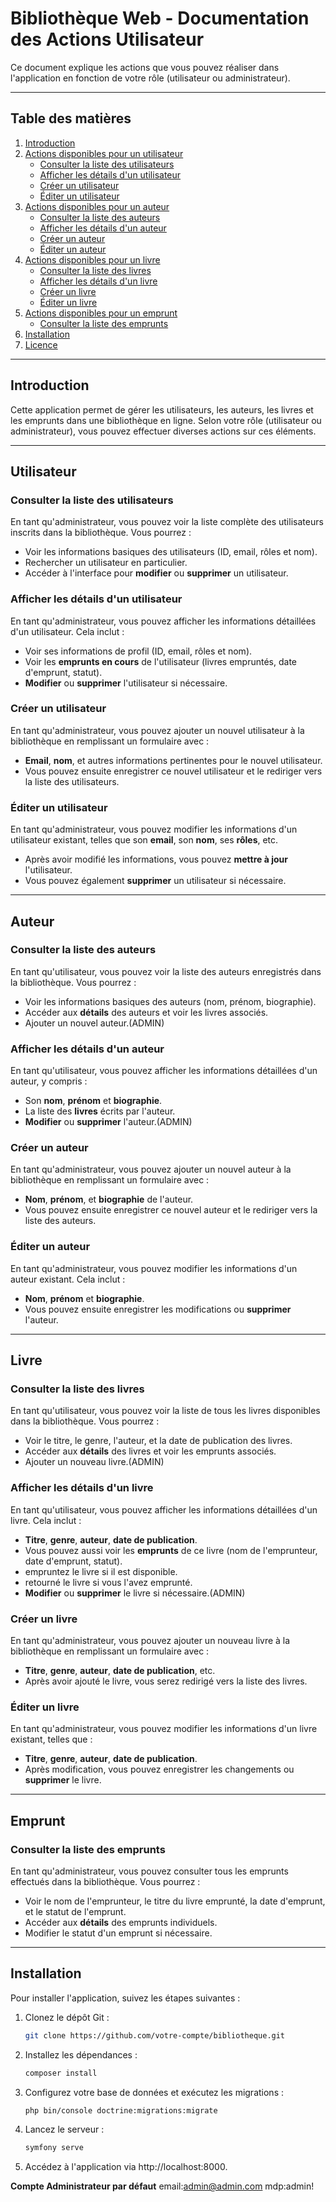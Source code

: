 # Bibliothèque Web - Documentation des Actions Utilisateur

Ce document explique les actions que vous pouvez réaliser dans l'application en fonction de votre rôle (utilisateur ou administrateur).

---

## Table des matières

1. [Introduction](#introduction)
2. [Actions disponibles pour un utilisateur](#actions-disponibles-pour-un-utilisateur)
   - [Consulter la liste des utilisateurs](#userindex)
   - [Afficher les détails d'un utilisateur](#usershow)
   - [Créer un utilisateur](#usernew)
   - [Éditer un utilisateur](#useredit)
3. [Actions disponibles pour un auteur](#actions-disponibles-pour-un-auteur)
   - [Consulter la liste des auteurs](#authorindex)
   - [Afficher les détails d'un auteur](#authorshow)
   - [Créer un auteur](#authornew)
   - [Éditer un auteur](#authoredit)
4. [Actions disponibles pour un livre](#actions-disponibles-pour-un-livre)
   - [Consulter la liste des livres](#bookindex)
   - [Afficher les détails d'un livre](#bookshow)
   - [Créer un livre](#booknew)
   - [Éditer un livre](#bookedit)
5. [Actions disponibles pour un emprunt](#actions-disponibles-pour-un-emprunt)
   - [Consulter la liste des emprunts](#borrowindex)
6. [Installation](#installation)
7. [Licence](#licence)

---

## Introduction

Cette application permet de gérer les utilisateurs, les auteurs, les livres et les emprunts dans une bibliothèque en ligne. Selon votre rôle (utilisateur ou administrateur), vous pouvez effectuer diverses actions sur ces éléments.

---

## Utilisateur

### Consulter la liste des utilisateurs

En tant qu'administrateur, vous pouvez voir la liste complète des utilisateurs inscrits dans la bibliothèque. Vous pourrez :

- Voir les informations basiques des utilisateurs (ID, email, rôles et nom).
- Rechercher un utilisateur en particulier.
- Accéder à l'interface pour **modifier** ou **supprimer** un utilisateur.

### Afficher les détails d'un utilisateur

En tant qu'administrateur, vous pouvez afficher les informations détaillées d'un utilisateur. Cela inclut :

- Voir ses informations de profil (ID, email, rôles et nom).
- Voir les **emprunts en cours** de l'utilisateur (livres empruntés, date d'emprunt, statut).
- **Modifier** ou **supprimer** l'utilisateur si nécessaire.

### Créer un utilisateur

En tant qu'administrateur, vous pouvez ajouter un nouvel utilisateur à la bibliothèque en remplissant un formulaire avec :

- **Email**, **nom**, et autres informations pertinentes pour le nouvel utilisateur.
- Vous pouvez ensuite enregistrer ce nouvel utilisateur et le rediriger vers la liste des utilisateurs.

### Éditer un utilisateur

En tant qu'administrateur, vous pouvez modifier les informations d'un utilisateur existant, telles que son **email**, son **nom**, ses **rôles**, etc.

- Après avoir modifié les informations, vous pouvez **mettre à jour** l'utilisateur.
- Vous pouvez également **supprimer** un utilisateur si nécessaire.

---

## Auteur

### Consulter la liste des auteurs

En tant qu'utilisateur, vous pouvez voir la liste des auteurs enregistrés dans la bibliothèque. Vous pourrez :

- Voir les informations basiques des auteurs (nom, prénom, biographie).
- Accéder aux **détails** des auteurs et voir les livres associés.
- Ajouter un nouvel auteur.(ADMIN)

### Afficher les détails d'un auteur 

En tant qu'utilisateur, vous pouvez afficher les informations détaillées d'un auteur, y compris :

- Son **nom**, **prénom** et **biographie**.
- La liste des **livres** écrits par l'auteur.
- **Modifier** ou **supprimer** l'auteur.(ADMIN)

### Créer un auteur

En tant qu'administrateur, vous pouvez ajouter un nouvel auteur à la bibliothèque en remplissant un formulaire avec :

- **Nom**, **prénom**, et **biographie** de l'auteur.
- Vous pouvez ensuite enregistrer ce nouvel auteur et le rediriger vers la liste des auteurs.

### Éditer un auteur 

En tant qu'administrateur, vous pouvez modifier les informations d'un auteur existant. Cela inclut :

- **Nom**, **prénom** et **biographie**.
- Vous pouvez ensuite enregistrer les modifications ou **supprimer** l'auteur.

---

## Livre

### Consulter la liste des livres

En tant qu'utilisateur, vous pouvez voir la liste de tous les livres disponibles dans la bibliothèque. Vous pourrez :

- Voir le titre, le genre, l'auteur, et la date de publication des livres.
- Accéder aux **détails** des livres et voir les emprunts associés.
- Ajouter un nouveau livre.(ADMIN)

### Afficher les détails d'un livre 

En tant qu'utilisateur, vous pouvez afficher les informations détaillées d'un livre. Cela inclut :

- **Titre**, **genre**, **auteur**, **date de publication**.
- Vous pouvez aussi voir les **emprunts** de ce livre (nom de l'emprunteur, date d'emprunt, statut).
- empruntez le livre si il est disponible.
- retourné le livre si vous l'avez emprunté.
- **Modifier** ou **supprimer** le livre si nécessaire.(ADMIN)

### Créer un livre

En tant qu'administrateur, vous pouvez ajouter un nouveau livre à la bibliothèque en remplissant un formulaire avec :

- **Titre**, **genre**, **auteur**, **date de publication**, etc.
- Après avoir ajouté le livre, vous serez redirigé vers la liste des livres.

### Éditer un livre

En tant qu'administrateur, vous pouvez modifier les informations d'un livre existant, telles que :

- **Titre**, **genre**, **auteur**, **date de publication**.
- Après modification, vous pouvez enregistrer les changements ou **supprimer** le livre.

---

## Emprunt

### Consulter la liste des emprunts

En tant qu'administrateur, vous pouvez consulter tous les emprunts effectués dans la bibliothèque. Vous pourrez :

- Voir le nom de l'emprunteur, le titre du livre emprunté, la date d'emprunt, et le statut de l'emprunt.
- Accéder aux **détails** des emprunts individuels.
- Modifier le statut d'un emprunt si nécessaire.

---

## Installation

Pour installer l'application, suivez les étapes suivantes :

1. Clonez le dépôt Git :
    ```bash
   git clone https://github.com/votre-compte/bibliotheque.git

2. Installez les dépendances :
    ```bash
   composer install

3. Configurez votre base de données et exécutez les migrations :
    ```bash
    php bin/console doctrine:migrations:migrate

4. Lancez le serveur :
    ```bash
    symfony serve

5. Accédez à l'application via http://localhost:8000.

**Compte Administrateur par défaut**
email:admin@admin.com
mdp:admin!
